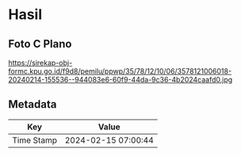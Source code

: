 # Hasil

## Foto C Plano

https://sirekap-obj-formc.kpu.go.id/f9d8/pemilu/ppwp/35/78/12/10/06/3578121006018-20240214-155536--944083e6-60f9-44da-9c36-4b2024caafd0.jpg


## Metadata

| Key        | Value               |
| ---------- | ------------------- |
| Time Stamp | 2024-02-15 07:00:44 |



